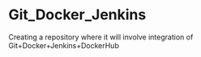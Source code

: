 # Git_Docker_Jenkins
Creating a repository where it will involve integration of Git+Docker+Jenkins+DockerHub

